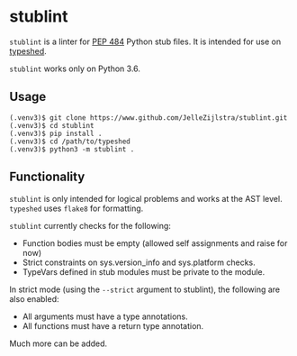 # stublint

`stublint` is a linter for [PEP 484](http://www.python.org/dev/peps/pep-0484/)
Python stub files. It is intended for use on [typeshed](http://www.github.com/python/typeshed).

`stublint` works only on Python 3.6.

## Usage
```
(.venv3)$ git clone https://www.github.com/JelleZijlstra/stublint.git
(.venv3)$ cd stublint
(.venv3)$ pip install .
(.venv3)$ cd /path/to/typeshed
(.venv3)$ python3 -m stublint .
```

## Functionality

`stublint` is only intended for logical problems and works at the AST level. `typeshed` uses
`flake8` for formatting.

`stublint` currently checks for the following:
- Function bodies must be empty (allowed self assignments and raise for now)
- Strict constraints on sys.version_info and sys.platform checks.
- TypeVars defined in stub modules must be private to the module.

In strict mode (using the `--strict` argument to stublint), the following are also enabled:
- All arguments must have a type annotations.
- All functions must have a return type annotation.

Much more can be added.
